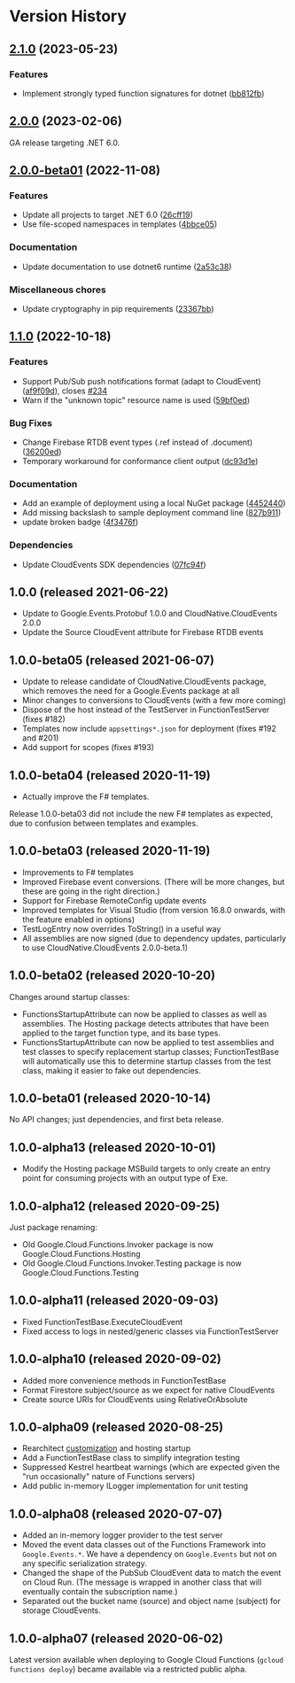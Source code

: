 # Version History

## [2.1.0](https://github.com/GoogleCloudPlatform/functions-framework-dotnet/compare/Google.Cloud.Functions.Framework-2.0.0...Google.Cloud.Functions.Framework-2.1.0) (2023-05-23)


### Features

* Implement strongly typed function signatures for dotnet ([bb812fb](https://github.com/GoogleCloudPlatform/functions-framework-dotnet/commit/bb812fb2a25d9727f616e10839b9e0304e2d5669))

## [2.0.0](https://github.com/GoogleCloudPlatform/functions-framework-dotnet/compare/Google.Cloud.Functions.Framework-2.0.0-beta01...Google.Cloud.Functions.Framework-2.0.0) (2023-02-06)

GA release targeting .NET 6.0.

## [2.0.0-beta01](https://github.com/GoogleCloudPlatform/functions-framework-dotnet/compare/Google.Cloud.Functions.Framework-1.1.0...Google.Cloud.Functions.Framework-2.0.0-beta01) (2022-11-08)


### Features

* Update all projects to target .NET 6.0 ([26cff19](https://github.com/GoogleCloudPlatform/functions-framework-dotnet/commit/26cff19ae4ccb8595ae4cbdf69fc87631f6de974))
* Use file-scoped namespaces in templates ([4bbce05](https://github.com/GoogleCloudPlatform/functions-framework-dotnet/commit/4bbce0519ae75dbfa14b9f04fb876f0f4faeb2ce))


### Documentation

* Update documentation to use dotnet6 runtime ([2a53c38](https://github.com/GoogleCloudPlatform/functions-framework-dotnet/commit/2a53c38fb86ac51e80d3c2bfec414ab3944fc9ca))


### Miscellaneous chores

* Update cryptography in pip requirements ([23367bb](https://github.com/GoogleCloudPlatform/functions-framework-dotnet/commit/23367bb94046f212bdbd813dd6e7b0ae79bf3da6))

## [1.1.0](https://github.com/GoogleCloudPlatform/functions-framework-dotnet/compare/Google.Cloud.Functions.Framework-1.0.0...Google.Cloud.Functions.Framework-1.1.0) (2022-10-18)


### Features

* Support Pub/Sub push notifications format (adapt to CloudEvent) ([af9f09d](https://github.com/GoogleCloudPlatform/functions-framework-dotnet/commit/af9f09d67f3f877c9796c8345273c7a06e114d1b)), closes [#234](https://github.com/GoogleCloudPlatform/functions-framework-dotnet/issues/234)
* Warn if the "unknown topic" resource name is used ([59bf0ed](https://github.com/GoogleCloudPlatform/functions-framework-dotnet/commit/59bf0ed957a543c3a59cb6ada58d8cc1518af4c1))


### Bug Fixes

* Change Firebase RTDB event types (.ref instead of .document) ([36200ed](https://github.com/GoogleCloudPlatform/functions-framework-dotnet/commit/36200ed1ff6ac820f7b969c8e44bb61c398927b1))
* Temporary workaround for conformance client output ([dc93d1e](https://github.com/GoogleCloudPlatform/functions-framework-dotnet/commit/dc93d1e5f90e9cfa9e5671d0828949275093b700))


### Documentation

* Add an example of deployment using a local NuGet package ([4452440](https://github.com/GoogleCloudPlatform/functions-framework-dotnet/commit/44524408cfc85f4eec2f6163866a3e6b6ef79010))
* Add missing backslash to sample deployment command line ([827b911](https://github.com/GoogleCloudPlatform/functions-framework-dotnet/commit/827b911bb10fe96a0092dd58189959b44d0a7795))
* update broken badge ([4f3476f](https://github.com/GoogleCloudPlatform/functions-framework-dotnet/commit/4f3476f660e0e1e6df8bf4c64385b27e5c2933c4))


### Dependencies

* Update CloudEvents SDK dependencies ([07fc94f](https://github.com/GoogleCloudPlatform/functions-framework-dotnet/commit/07fc94faa7b211b26920f2f28b4628548019faa0))

## 1.0.0 (released 2021-06-22)

- Update to Google.Events.Protobuf 1.0.0 and CloudNative.CloudEvents 2.0.0
- Update the Source CloudEvent attribute for Firebase RTDB events

## 1.0.0-beta05 (released 2021-06-07)

- Update to release candidate of CloudNative.CloudEvents package,
  which removes the need for a Google.Events package at all
- Minor changes to conversions to CloudEvents (with a few more coming)
- Dispose of the host instead of the TestServer in FunctionTestServer (fixes #182)
- Templates now include `appsettings*.json` for deployment (fixes #192 and #201)
- Add support for scopes (fixes #193)

## 1.0.0-beta04 (released 2020-11-19)

- Actually improve the F# templates.

Release 1.0.0-beta03 did not include the new F# templates as
expected, due to confusion between templates and examples.

## 1.0.0-beta03 (released 2020-11-19)

- Improvements to F# templates
- Improved Firebase event conversions. (There will be more changes, but these are going in the right direction.)
- Support for Firebase RemoteConfig update events
- Improved templates for Visual Studio (from version 16.8.0 onwards, with the feature enabled in options)
- TestLogEntry now overrides ToString() in a useful way
- All assemblies are now signed (due to dependency updates, particularly to use CloudNative.CloudEvents 2.0.0-beta.1)

## 1.0.0-beta02 (released 2020-10-20)

Changes around startup classes:

- FunctionsStartupAttribute can now be applied to classes as well
  as assemblies. The Hosting package detects attributes that have
  been applied to the target function type, and its base types.
- FunctionsStartupAttribute can now be applied to test assemblies
  and test classes to specify replacement startup classes;
  FunctionTestBase will automatically use this to determine
  startup classes from the test class, making it easier to fake
  out dependencies.

## 1.0.0-beta01 (released 2020-10-14)

No API changes; just dependencies, and first beta release.

## 1.0.0-alpha13 (released 2020-10-01)

- Modify the Hosting package MSBuild targets to only create an entry point for
  consuming projects with an output type of Exe.

## 1.0.0-alpha12 (released 2020-09-25)

Just package renaming:

- Old Google.Cloud.Functions.Invoker package is now Google.Cloud.Functions.Hosting
- Old Google.Cloud.Functions.Invoker.Testing package is now Google.Cloud.Functions.Testing

## 1.0.0-alpha11 (released 2020-09-03)

- Fixed FunctionTestBase.ExecuteCloudEvent
- Fixed access to logs in nested/generic classes via FunctionTestServer

## 1.0.0-alpha10 (released 2020-09-02)

- Added more convenience methods in FunctionTestBase
- Format Firestore subject/source as we expect for native CloudEvents
- Create source URIs for CloudEvents using RelativeOrAbsolute

## 1.0.0-alpha09 (released 2020-08-25)

- Rearchitect [customization](customization.md) and hosting startup
- Add a FunctionTestBase class to simplify integration testing
- Suppressed Kestrel heartbeat warnings (which are expected given
  the "run occasionally" nature of Functions servers)
- Add public in-memory ILogger implementation for unit testing

## 1.0.0-alpha08 (released 2020-07-07)

- Added an in-memory logger provider to the test server
- Moved the event data classes out of the Functions Framework into
  `Google.Events.*`. We have a dependency on `Google.Events` but
  not on any specific serialization strategy.
- Changed the shape of the PubSub CloudEvent data to match the event
  on Cloud Run. (The message is wrapped in another class that will
  eventually contain the subscription name.)
- Separated out the bucket name (source) and object name (subject) for
  storage CloudEvents.

## 1.0.0-alpha07 (released 2020-06-02)

Latest version available when deploying to Google Cloud Functions
(`gcloud functions deploy`) became available via a restricted public
alpha.
